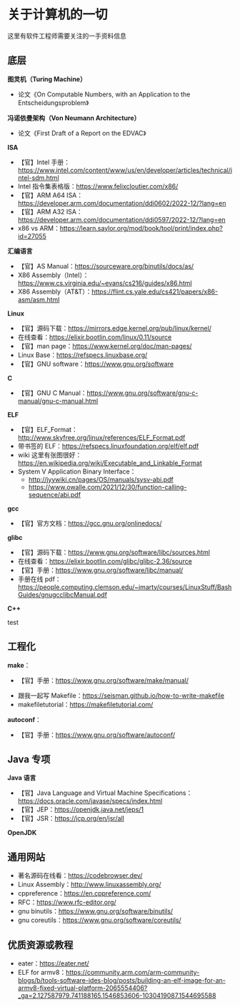 # 关于计算机的一切

这里有软件工程师需要关注的一手资料信息

## 底层

**图灵机（Turing Machine）**
- 论文《On Computable Numbers, with an Application to the Entscheidungsproblem》

**冯诺依曼架构（Von Neumann Architecture）**
- 论文《First Draft of a Report on the EDVAC》

**ISA**
- 【官】Intel 手册：https://www.intel.com/content/www/us/en/developer/articles/technical/intel-sdm.html
- Intel 指令集表格版：https://www.felixcloutier.com/x86/
- 【官】ARM A64 ISA：https://developer.arm.com/documentation/ddi0602/2022-12/?lang=en
- 【官】ARM A32 ISA：https://developer.arm.com/documentation/ddi0597/2022-12/?lang=en
- x86 vs ARM：https://learn.saylor.org/mod/book/tool/print/index.php?id=27055

**汇编语言**
- 【官】AS Manual：https://sourceware.org/binutils/docs/as/
- X86 Assembly（Intel）：https://www.cs.virginia.edu/~evans/cs216/guides/x86.html
- X86 Assembly（AT&T）：https://flint.cs.yale.edu/cs421/papers/x86-asm/asm.html

**Linux**
- 【官】源码下载：https://mirrors.edge.kernel.org/pub/linux/kernel/
- 在线查看：https://elixir.bootlin.com/linux/0.11/source
- 【官】man page：https://www.kernel.org/doc/man-pages/
- Linux Base：https://refspecs.linuxbase.org/
- 【官】GNU software：https://www.gnu.org/software

**C**
- 【官】GNU C Manual：https://www.gnu.org/software/gnu-c-manual/gnu-c-manual.html

**ELF**
- 【官】ELF_Format：http://www.skyfree.org/linux/references/ELF_Format.pdf
- 带书签的 ELF：https://refspecs.linuxfoundation.org/elf/elf.pdf
- wiki 这里有张图很好：https://en.wikipedia.org/wiki/Executable_and_Linkable_Format
- System V Application Binary Interface：
  - http://jyywiki.cn/pages/OS/manuals/sysv-abi.pdf
  - https://www.owalle.com/2021/12/30/function-calling-sequence/abi.pdf

**gcc**
- 【官】官方文档：https://gcc.gnu.org/onlinedocs/

**glibc**
- 【官】源码下载：https://www.gnu.org/software/libc/sources.html
- 在线查看：https://elixir.bootlin.com/glibc/glibc-2.36/source
- 【官】手册：https://www.gnu.org/software/libc/manual/
- 手册在线 pdf：https://people.computing.clemson.edu/~jmarty/courses/LinuxStuff/BashGuides/gnugcclibcManual.pdf

**C++**

test


## 工程化

**make**：
* 【官】手册：https://www.gnu.org/software/make/manual/
- 跟我一起写 Makefile：https://seisman.github.io/how-to-write-makefile
- makefiletutorial：https://makefiletutorial.com/

**autoconf**：
- 【官】手册：https://www.gnu.org/software/autoconf/




## Java 专项

**Java 语言**

- 【官】Java Language and Virtual Machine Specifications：https://docs.oracle.com/javase/specs/index.html
- 【官】JEP：https://openjdk.java.net/jeps/1
- 【官】JSR：https://jcp.org/en/jsr/all

**OpenJDK**

## 通用网站

- 著名源码在线看：https://codebrowser.dev/
- Linux Assembly：http://www.linuxassembly.org/
- cppreference：https://en.cppreference.com/
- RFC：https://www.rfc-editor.org/
- gnu binutils：https://www.gnu.org/software/binutils/
- gnu coreutils：https://www.gnu.org/software/coreutils/

## 优质资源或教程

- eater：https://eater.net/
- ELF for armv8：https://community.arm.com/arm-community-blogs/b/tools-software-ides-blog/posts/building-an-elf-image-for-an-armv8-fixed-virtual-platform-2065554406?_ga=2.127587979.741188165.1546853606-1030419087.1544695588
